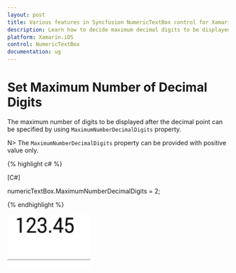 ```yaml
---
layout: post
title: Various features in Syncfusion NumericTextBox control for Xamarin.iOS
description: Learn how to decide maximum decimal digits to be displayed and nullable value support in NumericTextBox.
platform: Xamarin.iOS
control: NumericTextBox
documentation: ug
---
```

# Set Maximum Number of Decimal Digits

The maximum number of digits to be displayed after the decimal point can be specified by using `MaximumNumberDecimalDigits` property. 

N> The `MaximumNumberDecimalDigits` property can be provided with positive value only.

{% highlight c# %}

[C#]

numericTextBox.MaximumNumberDecimalDigits = 2;
  
{% endhighlight %}

![Display the NumericTextBox with MaximumNumberDecimalDigits](images/MaximumNumberDecimalDigits.png)

